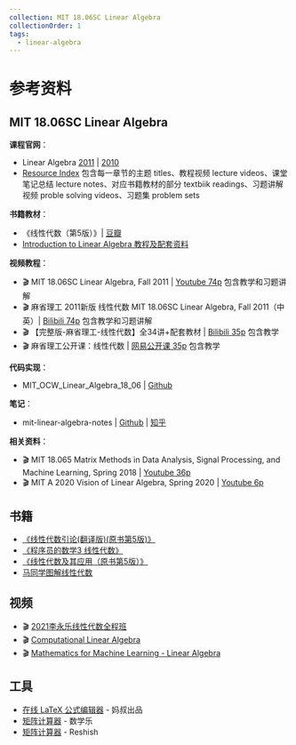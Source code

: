 ```yaml
---
collection: MIT 18.06SC Linear Algebra
collectionOrder: 1
tags:
  - linear-algebra
---
```


# 参考资料

## MIT 18.06SC Linear Algebra
**课程官网**：
* Linear Algebra [2011](https://ocw.mit.edu/courses/mathematics/18-06sc-linear-algebra-fall-2011/) | [2010](https://ocw.mit.edu/courses/mathematics/18-06-linear-algebra-spring-2010/)
* [Resource Index](https://ocw.mit.edu/courses/mathematics/18-06sc-linear-algebra-fall-2011/resource-index/) 包含每一章节的主题 titles、教程视频 lecture videos、课堂笔记总结 lecture notes、对应书籍教材的部分 textbiik readings、习题讲解视频 proble solving videos、习题集 problem sets

**书籍教材**：
* 《线性代数（第5版）》| [豆瓣](https://book.douban.com/subject/34820335/)
* [Introduction to Linear Algebra 教程及配套资料](https://www.jianguoyun.com/p/DatRaHkQjNDGBxixg-ED)

**视频教程**：
* :clapper: MIT 18.06SC Linear Algebra, Fall 2011 | [Youtube 74p](https://www.youtube.com/playlist?list=PL221E2BBF13BECF6C) 包含教学和习题讲解
* :clapper: 麻省理工 2011新版 线性代数 MIT 18.06SC Linear Algebra, Fall 2011（中英）| [Bilibili 74p](https://www.bilibili.com/video/BV1Y7411P79C/) 包含教学和习题讲解
* :clapper: 【完整版-麻省理工-线性代数】全34讲+配套教材 | [Bilibili 35p](https://www.bilibili.com/video/BV1ix411f7Yp/) 包含教学
* :clapper: 麻省理工公开课：线性代数 | [网易公开课 35p](http://open.163.com/special/opencourse/daishu.html) 包含教学

**代码实现**：
* MIT_OCW_Linear_Algebra_18_06 | [Github](https://github.com/juanklopper/MIT_OCW_Linear_Algebra_18_06)

**笔记**：
* mit-linear-algebra-notes | [Github](https://github.com/ayamefing/mit-linear-algebra-notes) | [知乎](https://zhuanlan.zhihu.com/p/28277072)

**相关资料**：
* :clapper: MIT 18.065 Matrix Methods in Data Analysis, Signal Processing, and Machine Learning, Spring 2018 | [Youtube 36p](https://www.youtube.com/playlist?list=PLUl4u3cNGP63oMNUHXqIUcrkS2PivhN3k)
* :clapper: MIT A 2020 Vision of Linear Algebra, Spring 2020 | [Youtube 6p](https://www.youtube.com/playlist?list=PLUl4u3cNGP61iQEFiWLE21EJCxwmWvvek)

## 书籍
* [《线性代数引论(翻译版)(原书第5版)》](https://book.douban.com/subject/26840961/)
* [《程序员的数学3 线性代数》](https://book.douban.com/subject/26740548/)
* [《线性代数及其应用（原书第5版）》](https://book.douban.com/subject/30310517/)
* [马同学图解线性代数](https://www.matongxue.com/courses/1)

## 视频
* :clapper: [2021李永乐线性代数全程班](https://www.bilibili.com/video/BV1954y1R7Xh)
* :clapper: [Computational Linear Algebra](https://www.youtube.com/playlist?list=PLtmWHNX-gukIc92m1K0P6bIOnZb-mg0hY)
* :clapper: [Mathematics for Machine Learning - Linear Algebra](https://www.youtube.com/playlist?list=PLiiljHvN6z1_o1ztXTKWPrShrMrBLo5P3)

## 工具
* [在线 LaTeX 公式编辑器](https://www.latexlive.com/) - 妈叔出品
* [矩阵计算器](https://www.shuxuele.com/algebra/matrix-calculator.html) - 数学乐
* [矩阵计算器](https://matrix.reshish.com/zh/) - Reshish